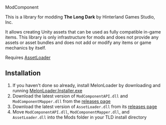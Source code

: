 ModComponent

This is a library for modding **The Long Dark** by Hinterland Games Studio, Inc.

It allows creating Unity assets that can be used as fully compatible in-game items.
This library is only infrastructure for mods and does not provide any assets or asset bundles and does not add or modify any items or game mechanics by itself.

Requires [AssetLoader](https://github.com/ds5678/AssetLoader)

## Installation

1. If you haven't done so already, install MelonLoader by downloading and running [MelonLoader.Installer.exe](https://github.com/HerpDerpinstine/MelonLoader/releases/latest/download/MelonLoader.Installer.exe)
2. Download the latest version of `ModComponentAPI.dll` and `ModComponentMapper.dll` from the [releases page](https://github.com/ds5678/ModComponent/releases)
3. Download the latest version of `AssetLoader.dll` from its [releases page](https://github.com/ds5678/AssetLoader/releases)
4. Move `ModComponentAPI.dll`, `ModComponentMapper.dll`, and `AssetLoader.dll` into the Mods folder in your TLD install directory